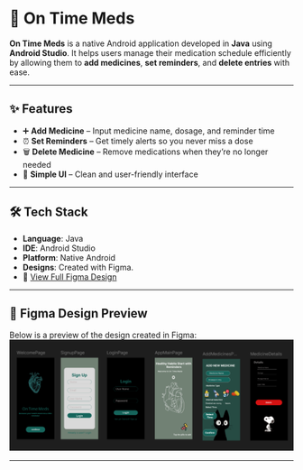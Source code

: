# 💊 On Time Meds

**On Time Meds** is a native Android application developed in **Java** using **Android Studio**. It helps users manage their medication schedule efficiently by allowing them to **add medicines**, **set reminders**, and **delete entries** with ease.

---

## ✨ Features

- ➕ **Add Medicine** – Input medicine name, dosage, and reminder time  
- ⏰ **Set Reminders** – Get timely alerts so you never miss a dose  
- 🗑️ **Delete Medicine** – Remove medications when they’re no longer needed  
- 📱 **Simple UI** – Clean and user-friendly interface  

---

## 🛠 Tech Stack

- **Language**: Java  
- **IDE**: Android Studio  
- **Platform**: Native Android  
- **Designs**: Created with Figma.
- 🔗 [View Full Figma Design](https://www.figma.com/your-design-link-here)   

---

## 🎨 Figma Design Preview

Below is a preview of the design created in Figma:
![completedesign-preview](screenshot/project_overview.png)

---
